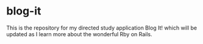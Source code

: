 blog-it
=======

This is the repository for my directed study application Blog It! which will be updated as I learn more about the wonderful Rby on Rails.
